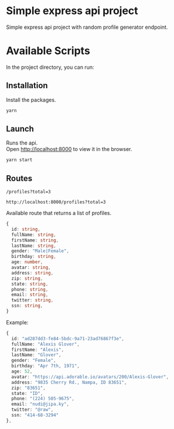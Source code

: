 # Simple express api project

Simple express api project with random profile generator endpoint.

# Available Scripts

In the project directory, you can run:

## Installation

Install the packages.

```cmd
yarn
```

## Launch

Runs the api.\
Open [http://localhost:8000](http://localhost:8000) to view it in the browser.

```cmd
yarn start
```

## Routes

`/profiles?total=3`

```
http://localhost:8000/profiles?total=3
```

Available route that returns a list of profiles.

```ts
{
  id: string,
  fullName: string,
  firstName: string,
  lastName: string,
  gender: "Male|Female",
  birthday: string,
  age: number,
  avatar: string,
  address: string,
  zip: string,
  state: string,
  phone: string,
  email: string,
  twitter: string,
  ssn: string,
}
```

Example:

```ts
{
  id: "ad287dd3-fe84-5bdc-9a71-23ad76867f3e",
  fullName: "Alexis Glover",
  firstName: "Alexis",
  lastName: "Glover",
  gender: "Female",
  birthday: "Apr 7th, 1971",
  age: 52,
  avatar: "https://api.adorable.io/avatars/200/Alexis-Glover",
  address: "9835 Cherry Rd., Nampa, ID 83651",
  zip: "83651",
  state: "ID",
  phone: "(224) 505-9675",
  email: "nudi@jipa.ky",
  twitter: "@raw",
  ssn: "414-68-3294"
},
```
